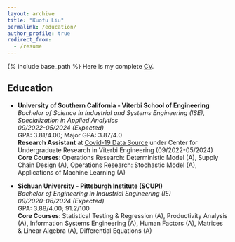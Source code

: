 ```yaml
---
layout: archive
title: "Kuofu Liu"
permalink: /education/
author_profile: true
redirect_from:
  - /resume
---
```


{% include base_path %}
Here is my complete <a href="https://kuofuliu.github.io/images/0918Kuofu%20Liu_CV.pdf">CV</a>.
## Education

* **University of Southern California - Viterbi School of Engineering**<br>
  <i>Bachelor of Science in Industrial and Systems Engineering (ISE),
  Specialization in Applied Analytics</i><br>
  <i>09/2022-05/2024 (Expected)</i><br>
  GPA: 3.81/4.00; Major GPA: 3.87/4.0<br>
  **Research Assistant** at <a href="https://covid19datasource.usc.edu/editors/">Covid-19 Data Source</a> under Center for Undergraduate Research in Viterbi Engineering (09/2022-05/2024)<br>
  **Core Courses**: Operations Research: Deterministic Model (A), Supply Chain Design (A), Operations Research:         Stochastic Model (A), Applications of Machine Learning (A)

  
* **Sichuan University - Pittsburgh Institute (SCUPI)**<br>
  <i>Bachelor of Engineering in Industrial Engineering (IE)</i><br>
  <i>09/2020-06/2024 (Expected)</i><br>
  GPA: 3.88/4.00; 91.2/100<br>
  **Core Courses**: Statistical Testing & Regression (A), Productivity Analysis (A), Information Systems Engineering (A), Human Factors (A), Matrices & Linear Algebra (A), Differential Equations (A)

